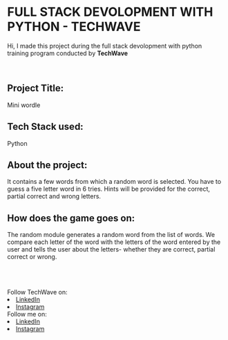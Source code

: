 # FULL STACK DEVOLOPMENT WITH PYTHON - TECHWAVE

Hi, I made this project during the full stack devolopment with python training program conducted by <b>TechWave</b>

<br>

## Project Title:
Mini wordle 

## Tech Stack used:
Python

## About the project:
It contains a few words from which a random word is selected. You have to guess a five letter word in 6 tries. Hints will be provided for the correct, partial correct and wrong letters.

## How does the game goes on:
The random module generates a random word from the list of words. We compare each letter of the word with the letters of the word entered by the user and tells the user about the letters- whether they are correct, partial correct or wrong.

</br>

<br>
<br>
Follow TechWave on: 
<li><a href="https://www.linkedin.com/company/techwave-courses/">LinkedIn</a>
<li><a href="https://www.instagram.com/techwave.courses/">Instagram</a>
<br>
Follow me on: 
<li><a href="https://www.linkedin.com/in/kunika-mittal-135a0022a">LinkedIn</a>
<li><a href="https://www.instagram.com/reina_akinuk/">Instagram</a>




